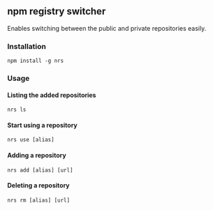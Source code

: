 ## npm registry switcher

Enables switching between the public and private repositories easily.

### Installation

```
npm install -g nrs
```

### Usage

#### Listing the added repositories

```
nrs ls
```

#### Start using a repository

```
nrs use [alias]
```

#### Adding a repository

```
nrs add [alias] [url]
```

#### Deleting a repository

```
nrs rm [alias] [url]
```
